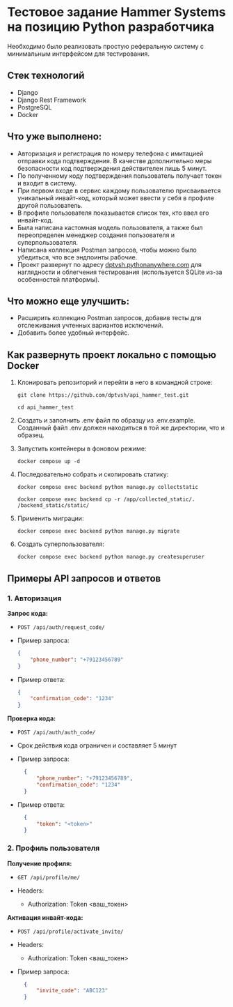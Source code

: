 # Тестовое задание Hammer Systems на позицию Python разработчика

Необходимо было реализовать простую реферальную систему с минимальным интерфейсом для тестирования.

## Стек технологий

- Django
- Django Rest Framework
- PostgreSQL
- Docker

## Что уже выполнено:

- Авторизация и регистрация по номеру телефона с имитацией отправки кода подтверждения. В качестве дополнительно меры безопасности код подтверждения действителен лишь 5 минут.
- По полученному коду подтверждения пользователь получает токен и входит в систему.
- При первом входе в сервис каждому пользователю присваивается уникальный инвайт-код, который может ввести у себя в профиле другой пользователь.
- В профиле пользователя показывается список тех, кто ввел его инвайт-код.
- Была написана кастомная модель пользователя, а также был переопределен менеджер создания пользователя и суперпользователя.
- Написана коллекция Postman запросов, чтобы можно было убедиться, что все эндпоинты рабочие.
- Проект развернут по адресу [dptvsh.pythonanywhere.com](https://dptvsh.pythonanywhere.com/api/v1/) для наглядности и облегчения тестирования (используется SQLite из-за особенностей платформы).

## Что можно еще улучшить:

- Расширить коллекцию Postman запросов, добавив тесты для отслеживания учтенных вариантов исключений.
- Добавить более удобный интерфейс.

## Как развернуть проект локально с помощью Docker

1. Клонировать репозиторий и перейти в него в командной строке:

   ```git clone https://github.com/dptvsh/api_hammer_test.git```

   ```cd api_hammer_test```

2. Создать и заполнить .env файл по образцу из .env.example. Созданный файл .env должен находиться в той же директории, что и образец.

3. Запустить контейнеры в фоновом режиме:
  
   ```docker compose up -d```

4. Последовательно собрать и скопировать статику:

   ```docker compose exec backend python manage.py collectstatic```

   ```docker compose exec backend cp -r /app/collected_static/. /backend_static/static/```

5. Применить миграции:

   ```docker compose exec backend python manage.py migrate```

6. Создать суперпользователя:

   ```docker compose exec backend python manage.py createsuperuser```

## Примеры API запросов и ответов

### 1. Авторизация

**Запрос кода:**
- `POST /api/auth/request_code/`

- Пример запроса:
  ```json
  {
      "phone_number": "+79123456789"
  }
  ```

- Пример ответа:
  ```json
  {
      "confirmation_code": "1234"
  }
  ```

**Проверка кода:**

- `POST /api/auth/auth_code/`
- Срок действия кода ограничен и составляет 5 минут

- Пример запроса:
  ``` json
    {
        "phone_number": "+79123456789",
        "confirmation_code": "1234"
    }
  ```
- Пример ответа:
  ``` json
    {
        "token": "<token>"
    }
  ```

### 2. Профиль пользователя

**Получение профиля:**

- `GET /api/profile/me/`
- Headers:

  - Authorization: Token <ваш_токен>

**Активация инвайт-кода:**

- `POST /api/profile/activate_invite/`
- Headers:

  - Authorization: Token <ваш_токен>

- Пример запроса:

  ```json
    {
        "invite_code": "ABC123"
    }
  ```
